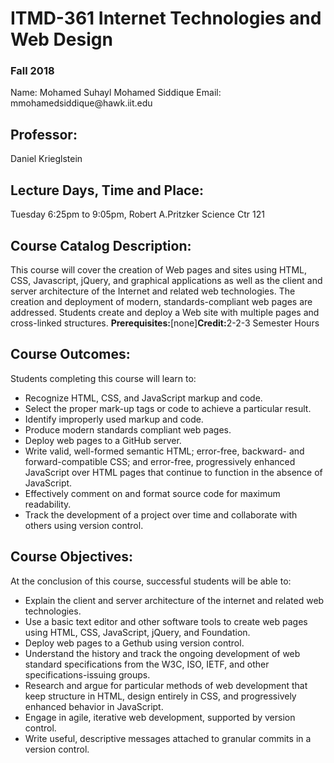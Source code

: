 <!DOCTYPE html>
<html lang="en">
<head>
	<meta charset="UTF-8">
	<title>ITMD-361 Internet Technologies and Web Design</title>
</head>
<body>
	<h1>ITMD-361 Internet Technologies and Web Design</h1>
	<h3>Fall 2018</h3>
	<p>Name: Mohamed Suhayl Mohamed Siddique Email: mmohamedsiddique@hawk.iit.edu </p>
	<h2>Professor:</h2>
	<p>Daniel Krieglstein</p>
	<h2>Lecture Days, Time and Place:</h2>
	<p>Tuesday 6:25pm to 9:05pm, Robert A.Pritzker Science Ctr 121</p>
	<h2>Course Catalog Description:</h2>
	<p>This course will cover the creation of Web pages and sites using HTML, CSS, Javascript, jQuery, and graphical applications as well as the client and server architecture of the Internet and related web technologies. The creation and deployment of modern, standards-compliant web pages are addressed. Students create and deploy a Web site with multiple pages and cross-linked structures. <strong>Prerequisites:</strong>[none]<strong>Credit:</strong>2-2-3 Semester Hours</p>
	<h2>Course Outcomes:</h2>
	<p>Students completing this course will learn to:</p>
	<ul>
		<li>Recognize HTML, CSS, and JavaScript markup and code. </li>
		<li>Select the proper mark-up tags or code to achieve a particular result.</li>
		<li>Identify improperly used markup and code.</li>
		<li>Produce modern standards compliant web pages.</li>
		<li>Deploy web pages to a GitHub server.</li>
		<li>Write valid, well-formed semantic HTML; error-free, backward- and forward-compatible CSS; and error-free, progressively enhanced JavaScript over HTML pages that continue to function in the absence of JavaScript.</li>
		<li>Effectively comment on and format source code for maximum readability.</li>
		<li>Track the development of a project over time and collaborate with others using version control.</li>
				</ul>
	<h2>Course Objectives:</h2>
	<p>At the conclusion of this course, successful students will be able to:</p>
	<ul>
		<li>Explain the client and server architecture of the internet and related web technologies.</li>
<li>Use a basic text editor and other software tools to create web pages using HTML, CSS, JavaScript, jQuery, and Foundation.</li>
<li>Deploy web pages to a Gethub using version control.</li>
<li>Understand the history and track the ongoing development of web standard specifications from the W3C, ISO, IETF, and other specifications-issuing groups.</li>
<li>Research and argue for particular methods of web development that keep structure in HTML, design entirely in CSS, and progressively enhanced behavior in JavaScript.</li>
<li>Engage in agile, iterative web development, supported by version control.</li>
<li>Write useful, descriptive messages attached to granular commits in a version control.</li>
	</ul>
</body>
</html>